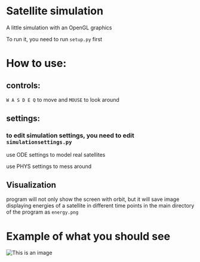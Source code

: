 # Satellite simulation

A little simulation with an OpenGL graphics

To run it, you need to run ```setup.py``` first

# How to use:
## controls:
```W A S D E Q``` to move and ```MOUSE``` to look around
## settings:
### to edit simulation settings, you need to edit ```simulationsettings.py```

use ODE settings to model real satellites

use PHYS settings to mess around

## Visualization
program will not only show the screen with orbit, but it will save image displaying energies of a satellite in different time points in the main directory of the program as ```energy.png```

# Example of what you should see
![This is an image](https://myoctocat.com/assets/images/base-octocat.svg)
